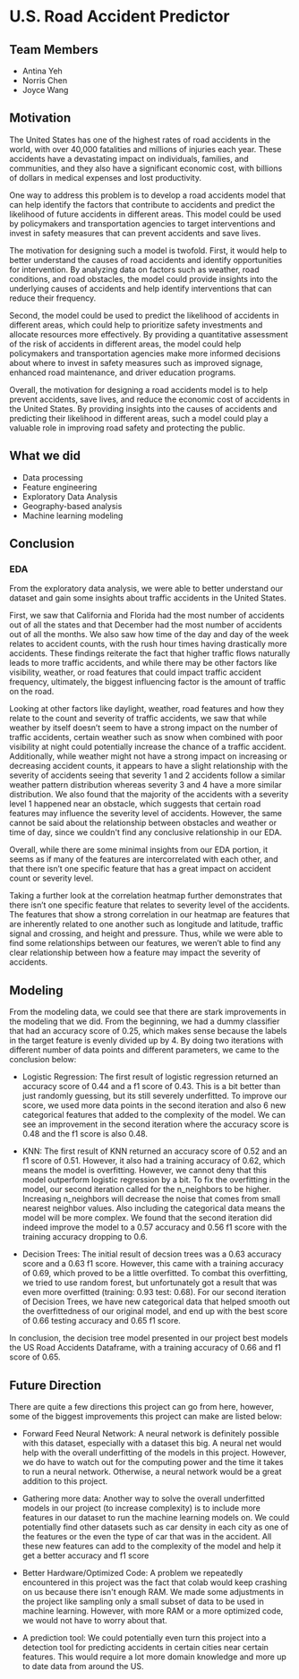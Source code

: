 # U.S. Road Accident Predictor
## Team Members
*   Antina Yeh
*   Norris Chen
*   Joyce Wang

## Motivation

The United States has one of the highest rates of road accidents in the world, with over 40,000 fatalities and millions of injuries each year. These accidents have a devastating impact on individuals, families, and communities, and they also have a significant economic cost, with billions of dollars in medical expenses and lost productivity.

One way to address this problem is to develop a road accidents model that can help identify the factors that contribute to accidents and predict the likelihood of future accidents in different areas. This model could be used by policymakers and transportation agencies to target interventions and invest in safety measures that can prevent accidents and save lives.

The motivation for designing such a model is twofold. First, it would help to better understand the causes of road accidents and identify opportunities for intervention. By analyzing data on factors such as weather, road conditions, and road obstacles, the model could provide insights into the underlying causes of accidents and help identify interventions that can reduce their frequency.

Second, the model could be used to predict the likelihood of accidents in different areas, which could help to prioritize safety investments and allocate resources more effectively. By providing a quantitative assessment of the risk of accidents in different areas, the model could help policymakers and transportation agencies make more informed decisions about where to invest in safety measures such as improved signage, enhanced road maintenance, and driver education programs.

Overall, the motivation for designing a road accidents model is to help prevent accidents, save lives, and reduce the economic cost of accidents in the United States. By providing insights into the causes of accidents and predicting their likelihood in different areas, such a model could play a valuable role in improving road safety and protecting the public.

## What we did
*   Data processing
*   Feature engineering
*   Exploratory Data Analysis
*   Geography-based analysis
*   Machine learning modeling

## Conclusion
### EDA

From the exploratory data analysis, we were able to better understand our dataset and gain some insights about traffic accidents in the United States. 

First, we saw that California and Florida had the most number of accidents out of all the states and that December had the most number of accidents out of all the months. We also saw how time of the day and day of the week relates to accident counts, with the rush hour times having drastically more accidents. These findings reiterate the fact that higher traffic flows naturally leads to more traffic accidents, and while there may be other factors like visibility, weather, or road features that could impact traffic accident frequency, ultimately, the biggest influencing factor is the amount of traffic on the road. 

Looking at other factors like daylight, weather, road features and how they relate to the count and severity of traffic accidents, we saw that while weather by itself doesn’t seem to have a strong impact on the number of traffic accidents, certain weather such as snow when combined with poor visibility at night could potentially increase the chance of a traffic accident. Additionally, while weather might not have a strong impact on increasing or decreasing accident counts, it appears to have a slight relationship with the severity of accidents seeing that severity 1 and 2 accidents follow a similar weather pattern distribution whereas severity 3 and 4 have a more similar distribution. We also found that the majority of the accidents with a severity level 1 happened near an obstacle, which suggests that certain road features may influence the severity level of accidents. However, the same cannot be said about the relationship between obstacles and weather or time of day, since we couldn't find any conclusive relationship in our EDA. 

Overall, while there are some minimal insights from our EDA portion, it seems as if many of the features are intercorrelated with each other, and that there isn’t one specific feature that has a great impact on accident count or severity level. 

Taking a further look at the correlation heatmap further demonstrates that there isn’t one specific feature that relates to severity level of the accidents. The features that show a strong correlation in our heatmap are features that are inherently related to one another such as longitude and latitude, traffic signal and crossing, and height and pressure. Thus, while we were able to find some relationships between our features, we weren’t able to find any clear relationship between how a feature may impact the severity of accidents. 

## Modeling
From the modeling data, we could see that there are stark improvements in the modeling that we did. From the beginning, we had a dummy classifier that had an accuracy score of 0.25, which makes sense because the labels in the target feature is evenly divided up by 4. By doing two iterations with different number of data points and different parameters, we came to the conclusion below:

*   Logistic Regression: The first result of logistic regression returned an accuracy score of 0.44 and a f1 score of 0.43. This is a bit better than just randomly guessing, but its still severely underfitted. To improve our score, we used more data points in the second iteration and also 6 new categorical features that added to the complexity of the model. We can see an improvement in the second iteration where the accuracy score is 0.48 and the f1 score is also 0.48. 

*   KNN: The first result of KNN returned an accuracy score of 0.52 and an f1 score of 0.51. However, it also had a training accuracy of 0.62, which means the model is overfitting. However, we cannot deny that this model outperform logistic regression by a bit. To fix the overfitting in the model, our second iteration called for the n_neighbors to be higher. Increasing n_neighbors will decrease the noise that comes from small nearest neighbor values. Also including the categorical data means the model will be more complex. We found that the second iteration did indeed improve the model to a 0.57 accuracy and 0.56 f1 score with the training accuracy dropping to 0.6.

*   Decision Trees: The initial result of decsion trees was a 0.63 accuracy score and a 0.63 f1 score. However, this came with a training accuracy of 0.69, which proved to be a little overfitted. To combat this overfitting, we tried to use random forest, but unfortunately got a result that was even more overfitted (training: 0.93 test: 0.68). For our second iteration of Decision Trees, we have new categorical data that helped smooth out the overfittedness of our original model, and end up with the best score of 0.66 testing accuracy and 0.65 f1 score.

In conclusion, the decision tree model presented in our project best models the US Road Accidents Dataframe, with a training accuracy of 0.66 and f1 score of 0.65.

## Future Direction
There are quite a few directions this project can go from here, however, some of the biggest improvements this project can make are listed below:

*   Forward Feed Neural Network: A neural network is definitely possible with this dataset, especially with a dataset this big. A neural net would help with the overall underfitting of the models in this project. However, we do have to watch out for the computing power and the time it takes to run a neural network. Otherwise, a neural network would be a great addition to this project.

*   Gathering more data: Another way to solve the overall underfitted models in our project (to increase complexity) is to include more features in our dataset to run the machine learning models on. We could potentially find other datasets such as car density in each city as one of the features or the even the type of car that was in the accident. All these new features can add to the complexity of the model and help it get a better accuracy and f1 score

*   Better Hardware/Optimized Code: A problem we repeatedly encountered in this project was the fact that colab would keep crashing on us because there isn't enough RAM. We made some adjustments in the project like sampling only a small subset of data to be used in machine learning. However, with more RAM or a more optimized code, we would not have to worry about that.


*   A prediction tool: We could potentially even turn this project into a detection tool for predicting accidents in certain cities near certain features. This would require a lot more domain knowledge and more up to date data from around the US.







